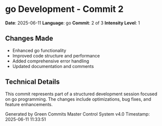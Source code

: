 ﻿# go Development - Commit 2

**Date**: 2025-06-11
**Language**: go
**Commit**: 2 of 3
**Intensity Level**: 1

## Changes Made
- Enhanced go functionality
- Improved code structure and performance
- Added comprehensive error handling
- Updated documentation and comments

## Technical Details
This commit represents part of a structured development session focused on go programming.
The changes include optimizations, bug fixes, and feature enhancements.

Generated by Green Commits Master Control System v4.0
Timestamp: 2025-06-11 11:33:51
